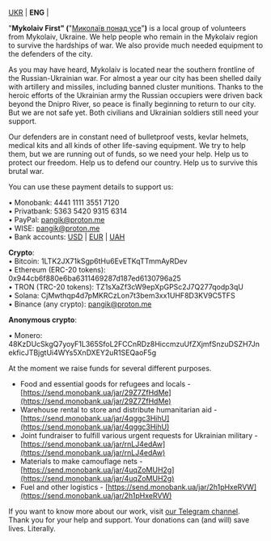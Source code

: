 
[UKR](index.md) | **ENG** | 
  
"**Mykolaiv First" (**"[Миколаїв понад усе](https://t.me/PonaduseMkUa)"**)** is a local group of volunteers from Mykolaiv, Ukraine. We help people who remain in the Mykolaiv region to survive the hardships of war. We also provide much needed equipment to the defenders of the city.  
  
As you may have heard, Mykolaiv is located near the southern frontline of the Russian-Ukrainian war. For almost a year our city has been shelled daily with artillery and missiles, including banned cluster munitions. Thanks to the heroic efforts of the Ukrainian army the Russian occupiers were driven back beyond the Dnipro River, so peace is finally beginning to return to our city. But we are not safe yet. Both civilians and Ukrainian soldiers still need your support.  
  
Our defenders are in constant need of bulletproof vests, kevlar helmets, medical kits and all kinds of other life-saving equipment. We try to help them, but we are running out of funds, so we need your help. Help us to protect our freedom. Help us to defend our country. Help us to survive this brutal war.  
  
You can use these payment details to support us:

  
• Monobank: 4441 1111 3551 7120  
• Privatbank: 5363 5420 9315 6314  
• PayPal: pangik@proton.me  
• WISE: pangik@proton.me  
• Bank accounts: [USD](pdf/USD.pdf) | [EUR](pdf/EUR.pdf) | [UAH](pdf/UAH.pdf)  
  
**Crypto**:  
• Bitcoin: 1LTK2JX71kSgp6tHu6EvETKqTTmmAyRDev  
• Ethereum (ERC-20 tokens): 0x944cb6f880e6ba6311469287d187ed6130796a25  
• TRON (TRC-20 tokens): TZ1sXaZf3cW9epXpGPSc2J7Q277qodp3qU  
• Solana: CjMwthqp4d7pMKRCzLon7t3bem3xx1UHF8D3KV9C5TFS  
• Binance (any crypto): pangik@proton.me

  
**Anonymous crypto**:

• Monero: 48KzDUcSkgQ7yoyF1L365SfoL2FCCnRDz8HiccmzuUfZXjmfSnzuDSZH7JnekficJTBjgtUi4WYs5XnDXEY2uR1SEQaoF5g

  
At the moment we raise funds for several different purposes.

-   Food and essential goods for refugees and locals - [https://send.monobank.ua/jar/29Z7ZfHdMe](https://send.monobank.ua/jar/29Z7ZfHdMe)
-   Warehouse rental to store and distribute humanitarian aid - [https://send.monobank.ua/jar/4qggc3HihU](https://send.monobank.ua/jar/4qggc3HihU)
-   Joint fundraiser to fulfill various urgent requests for Ukrainian military - [https://send.monobank.ua/jar/rnLJ4edAw](https://send.monobank.ua/jar/rnLJ4edAw)
-   Materials to make camouflage nets - [https://send.monobank.ua/jar/4uqZoMUH2g](https://send.monobank.ua/jar/4uqZoMUH2g)
-   Fuel and other logistics - [https://send.monobank.ua/jar/2h1pHxeRVW](https://send.monobank.ua/jar/2h1pHxeRVW)

If you want to know more about our work, visit [our Telegram channel](https://t.me/PonaduseMkUa).  
Thank you for your help and support. Your donations can (and will) save lives. Literally.
